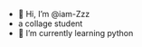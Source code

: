 - 👋 Hi, I’m @iam-Zzz
- a collage student
- 🌱 I’m currently learning python

<!---
iam-Zzz/iam-Zzz is a ✨ special ✨ repository because its `README.md` (this file) appears on your GitHub profile.
You can click the Preview link to take a look at your changes.
--->
